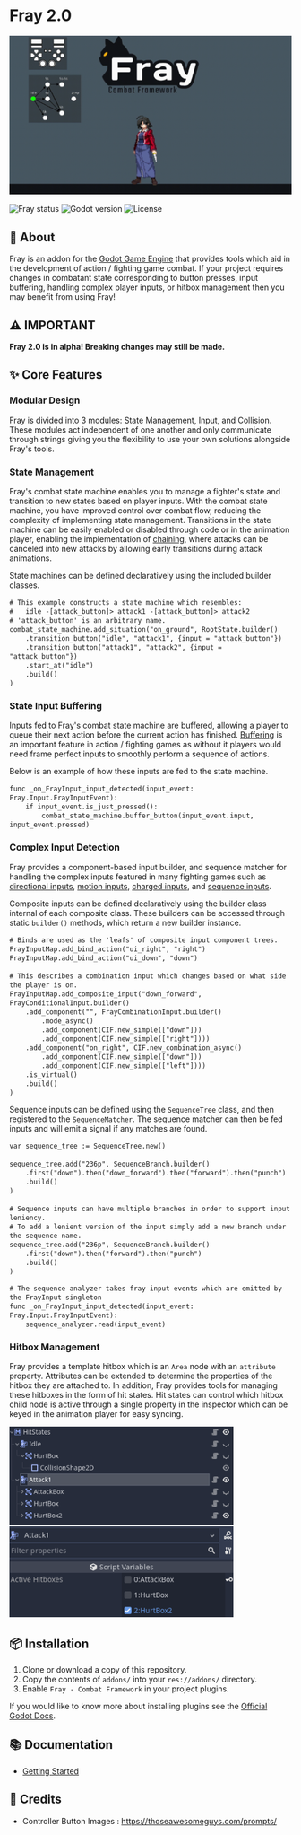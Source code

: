 # Fray 2.0

<p align="center">
	<img src="assets/fray_banner.gif" alt="Fray Logo">
</p>


![Fray status](https://img.shields.io/badge/status-alpha-red) ![Godot version](https://img.shields.io/badge/godot-v4.0-blue)  ![License](https://img.shields.io/badge/license-MIT-informational)

## 📖 About

Fray is an addon for the [Godot Game Engine](https://godotengine.org) that provides tools which aid in the development of action / fighting game combat. If your project requires changes in combatant state corresponding to button presses, input buffering, handling complex player inputs, or hitbox management then you may benefit from using Fray!

## ⚠️ IMPORTANT

**Fray 2.0 is in alpha! Breaking changes may still be made.**

## ✨ Core Features

### Modular Design

Fray is divided into 3 modules: State Management, Input, and Collision. These modules act independent of one another and only communicate through strings giving you the flexibility to use your own solutions alongside Fray's tools.

### State Management

Fray's combat state machine enables you to manage a fighter's state and transition to new states based on player inputs. With the combat state machine, you have improved control over combat flow, reducing the complexity of implementing state management. Transitions in the state machine can be easily enabled or disabled through code or in the animation player, enabling the implementation of [chaining](https://glossary.infil.net/?t=Chain), where attacks can be canceled into new attacks by allowing early transitions during attack animations.

State machines can be defined declaratively using the included builder classes.

```gdscript
# This example constructs a state machine which resembles:
# 	idle -[attack_button]> attack1 -[attack_button]> attack2
# 'attack_button' is an arbitrary name.
combat_state_machine.add_situation("on_ground", RootState.builder()
	.transition_button("idle", "attack1", {input = "attack_button"})
	.transition_button("attack1", "attack2", {input = "attack_button"})
	.start_at("idle")
	.build()
)
```

### State Input Buffering

Inputs fed to Fray's combat state machine are buffered, allowing a player to queue their next action before the current action has finished. [Buffering](https://en.wiktionary.org/wiki/Appendix:Glossary_of_fighting_games#Buffering) is an important feature in action / fighting games as without it players would need frame perfect inputs to smoothly perform a sequence of actions.

Below is an example of how these inputs are fed to the state machine.

```gdscript
func _on_FrayInput_input_detected(input_event: Fray.Input.FrayInputEvent):
	if input_event.is_just_pressed():
		combat_state_machine.buffer_button(input_event.input, input_event.pressed)
```

### Complex Input Detection

Fray provides a component-based input builder, and sequence matcher for handling the complex inputs featured in many fighting games such as [directional inputs](https://mugen.fandom.com/wiki/Command_input#Directional_inputs), [motion inputs](https://mugen.fandom.com/wiki/Command_input#Motion_input), [charged inputs](https://clips.twitch.tv/FuriousObservantOrcaGrammarKing-c1wo4zhroMVZ9I7y), and [sequence inputs](https://mugen.fandom.com/wiki/Command_input#Sequence_inputs).

Composite inputs can be defined declaratively using the builder class internal of each composite class. 
These builders can be accessed through static `builder()` methods, which return a new builder instance.

```gdscript
# Binds are used as the 'leafs' of composite input component trees.
FrayInputMap.add_bind_action("ui_right", "right")
FrayInputMap.add_bind_action("ui_down", "down")

# This describes a combination input which changes based on what side the player is on.
FrayInputMap.add_composite_input("down_forward", FrayConditionalInput.builder()
	.add_component("", FrayCombinationInput.builder()
		.mode_async()
		.add_component(CIF.new_simple(["down"]))
		.add_component(CIF.new_simple(["right"])))
	.add_component("on_right", CIF.new_combination_async()
		.add_component(CIF.new_simple(["down"]))
		.add_component(CIF.new_simple(["left"])))
	.is_virtual()
	.build()
)
```

Sequence inputs can be defined using the `SequenceTree` class, and then registered to the `SequenceMatcher`.
The sequence matcher can then be fed inputs and will emit a signal if any matches are found.

```gdscript
var sequence_tree := SequenceTree.new()

sequence_tree.add("236p", SequenceBranch.builder()
	.first("down").then("down_forward").then("forward").then("punch")
	.build()
)

# Sequence inputs can have multiple branches in order to support input leniency.
# To add a lenient version of the input simply add a new branch under the sequence name.
sequence_tree.add("236p", SequenceBranch.builder()
	.first("down").then("forward").then("punch")
	.build()
)
```

```gdscript
# The sequence analyzer takes fray input events which are emitted by the FrayInput singleton
func _on_FrayInput_input_detected(input_event: Fray.Input.FrayInputEvent):
	sequence_analyzer.read(input_event)
```

### Hitbox Management

Fray provides a template hitbox which is an `Area` node with an `attribute` property. Attributes can be extended to determine the properties of the hitbox they are attached to. In addition, Fray provides tools for managing these hitboxes in the form of hit states. Hit states can control which hitbox child node is active through a single property in the inspector which can be keyed in the animation player for easy syncing.

<img src="assets/hitbox_tree.png" width="400" alt="Tree view of hitbox management">

<img src="assets/hit_state_inspector.png" width="400" alt="View of hit state inspector">

## 📦 Installation

1. Clone or download a copy of this repository.
2. Copy the contents of `addons/` into your `res://addons/` directory.
3. Enable `Fray - Combat Framework` in your project plugins.

If you would like to know more about installing plugins see the [Official Godot Docs](https://docs.godotengine.org/en/stable/tutorials/plugins/editor/installing_plugins.html).

## 📚 Documentation

- [Getting Started](./docs/getting_started/index.md)

## 📃 Credits

- Controller Button Images : <https://thoseawesomeguys.com/prompts/>
